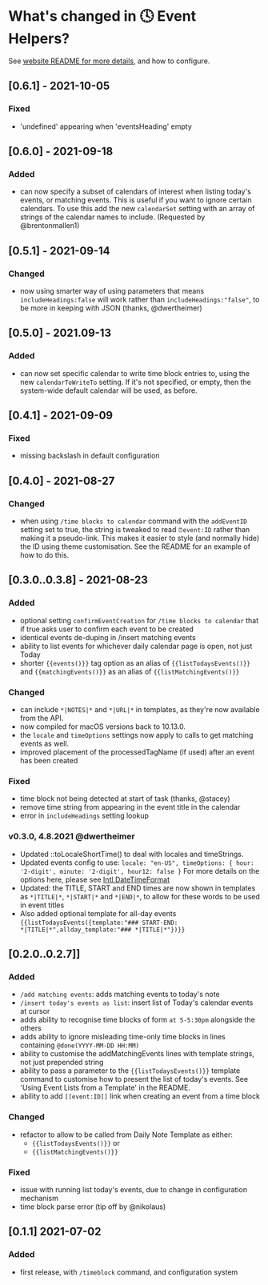 # What's changed in 🕓 Event Helpers?
See [website README for more details](https://github.com/NotePlan/plugins/tree/main/jgclark.EventHelpers), and how to configure.

## [0.6.1] - 2021-10-05
### Fixed
- 'undefined' appearing when 'eventsHeading' empty 

## [0.6.0] - 2021-09-18
### Added
- can now specify a subset of calendars of interest when listing today's events, or matching events. This is useful if you want to ignore certain calendars. To use this add the new `calendarSet` setting with an array of strings of the calendar names to include. (Requested by @brentonmallen1)

## [0.5.1] - 2021-09-14
### Changed
- now using smarter way of using parameters that means `includeHeadings:false` will work rather than `includeHeadings:"false"`, to be more in keeping with JSON (thanks, @dwertheimer)

## [0.5.0] - 2021.09-13
### Added
- can now set specific calendar to write time block entries to, using the new `calendarToWriteTo` setting. If it's not specified, or empty, then the system-wide default calendar will be used, as before.

## [0.4.1] - 2021-09-09
### Fixed
- missing backslash in default configuration

## [0.4.0] - 2021-08-27
### Changed
- when using `/time blocks to calendar` command with the `addEventID` setting set to true, the string is tweaked to read `⏰event:ID` rather than making it a pseudo-link. This makes it easier to style (and normally hide) the ID using theme customisation. See the README for an example of how to do this.

## [0.3.0..0.3.8] - 2021-08-23
### Added
- optional setting `confirmEventCreation` for `/time blocks to calendar` that if true asks user to confirm each event to be created
- identical events de-duping in /insert matching events
- ability to list events for whichever daily calendar page is open, not just Today
- shorter `{{events()}}` tag option as an alias of `{{listTodaysEvents()}}` and `{{matchingEvents()}}` as an alias of `{{listMatchingEvents()}}`

### Changed
- can include `*|NOTES|*` and `*|URL|*` in templates, as they're now available from the API.
- now compiled for macOS versions back to 10.13.0.
- the `locale` and `timeOptions` settings now apply to calls to get matching events as well.
- improved placement of the processedTagName (if used) after an event has been created

### Fixed
- time block not being detected at start of task (thanks, @stacey)
- remove time string from appearing in the event title in the calendar
- error in `includeHeadings` setting lookup

### v0.3.0, 4.8.2021 @dwertheimer
- Updated ::toLocaleShortTime() to deal with locales and timeStrings.
- Updated events config to use:
 `locale: "en-US",
  timeOptions: { hour: '2-digit', minute: '2-digit', hour12: false }`
  For more details on the options here, please see [Intl.DateTimeFormat](https://developer.mozilla.org/en-US/docs/Web/JavaScript/Reference/Global_Objects/Intl/DateTimeFormat/DateTimeFormat)
- Updated: the TITLE, START and END times are now shown in templates as `*|TITLE|*`, `*|START|*` and `*|END|*`, to allow for these words to be used in event titles
- Also added optional template for all-day events
`{{listTodaysEvents({template:"### START-END: *|TITLE|*",allday_template:"### *|TITLE|*"})}}`

## [0.2.0..0.2.7]]
### Added
- `/add matching events`: adds matching events to today's note
- `/insert today's events as list`: insert list of Today's calendar events at cursor
- adds ability to recognise time blocks of form `at 5-5:30pm` alongside the others
- adds ability to ignore misleading time-only time blocks in lines containing `@done(YYYY-MM-DD HH:MM)`
- ability to customise the addMatchingEvents lines with template strings, not just prepended string
- ability to pass a parameter to the `{{listTodaysEvents()}}` template command to customise how to present the list of today's events. See 'Using Event Lists from a Template' in the README.
- ability to add `[[event:ID]]` link when creating an event from a time block

### Changed
- refactor to allow to be called from Daily Note Template as either:
  -  `{{listTodaysEvents()}}` or
  -  `{{listMatchingEvents()}}`
### Fixed
- issue with running list today's events, due to change in configuration mechanism
- time block parse error (tip off by @nikolaus)

## [0.1.1] 2021-07-02
### Added
- first release, with `/timeblock` command, and configuration system
